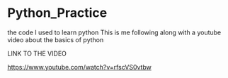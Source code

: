 # Python_Practice
the code I used to learn python
This is me following along with a youtube video about the basics of python 


LINK TO THE VIDEO

https://www.youtube.com/watch?v=rfscVS0vtbw

